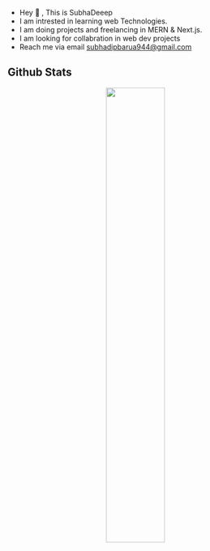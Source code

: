 - Hey :wave: , This is SubhaDeeep
- I am intrested in learning web Technologies.
- I am doing projects and freelancing in MERN & Next.js.
- I am looking for collabration in web dev projects
- Reach me via email subhadipbarua944@gmail.com


## Github Stats

<p align="center">
  <a href="https://github.com/subhadeepbarua"><span>
    <img  height="48%" src="https://github-readme-stats.vercel.app/api?username=subhadeepbarua&count_private=true&show_icons=true&theme=radical&&include_all_commits=true"/>
</p>
